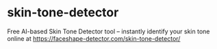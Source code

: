 # skin-tone-detector
Free AI-based Skin Tone Detector tool – instantly identify your skin tone online at https://faceshape-detector.com/skin-tone-detector/
